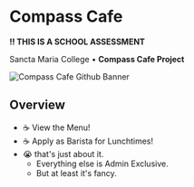 # Compass Cafe

**‼ THIS IS A SCHOOL ASSESSMENT**

Sancta Maria College  •  **Compass Cafe Project**

![Compass Cafe Github Banner](https://github.com/J4Q4/Compass-Cafe/blob/main/extras/githubbanner2.png)

## Overview
- ☕ View the Menu!
- ☕ Apply as Barista for Lunchtimes!
- 😭 that's just about it.
   - Everything else is Admin Exclusive.
   - But at least it's fancy.
